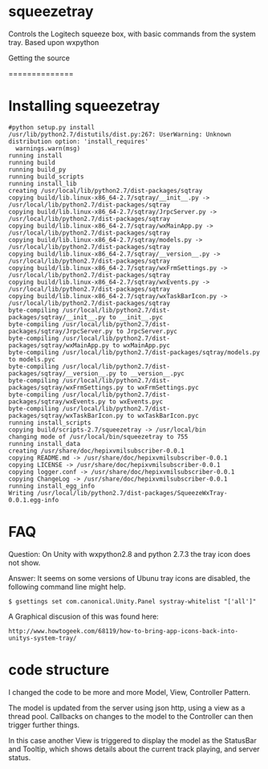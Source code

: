 squeezetray
===========

Controls the Logitech squeeze box, with basic commands from the system tray. Based upon wxpython


Getting the source

==============

Installing squeezetray
================

    #python setup.py install
    /usr/lib/python2.7/distutils/dist.py:267: UserWarning: Unknown distribution option: 'install_requires'
      warnings.warn(msg)
    running install
    running build
    running build_py
    running build_scripts
    running install_lib
    creating /usr/local/lib/python2.7/dist-packages/sqtray
    copying build/lib.linux-x86_64-2.7/sqtray/__init__.py -> /usr/local/lib/python2.7/dist-packages/sqtray
    copying build/lib.linux-x86_64-2.7/sqtray/JrpcServer.py -> /usr/local/lib/python2.7/dist-packages/sqtray
    copying build/lib.linux-x86_64-2.7/sqtray/wxMainApp.py -> /usr/local/lib/python2.7/dist-packages/sqtray
    copying build/lib.linux-x86_64-2.7/sqtray/models.py -> /usr/local/lib/python2.7/dist-packages/sqtray
    copying build/lib.linux-x86_64-2.7/sqtray/__version__.py -> /usr/local/lib/python2.7/dist-packages/sqtray
    copying build/lib.linux-x86_64-2.7/sqtray/wxFrmSettings.py -> /usr/local/lib/python2.7/dist-packages/sqtray
    copying build/lib.linux-x86_64-2.7/sqtray/wxEvents.py -> /usr/local/lib/python2.7/dist-packages/sqtray
    copying build/lib.linux-x86_64-2.7/sqtray/wxTaskBarIcon.py -> /usr/local/lib/python2.7/dist-packages/sqtray
    byte-compiling /usr/local/lib/python2.7/dist-packages/sqtray/__init__.py to __init__.pyc
    byte-compiling /usr/local/lib/python2.7/dist-packages/sqtray/JrpcServer.py to JrpcServer.pyc
    byte-compiling /usr/local/lib/python2.7/dist-packages/sqtray/wxMainApp.py to wxMainApp.pyc
    byte-compiling /usr/local/lib/python2.7/dist-packages/sqtray/models.py to models.pyc
    byte-compiling /usr/local/lib/python2.7/dist-packages/sqtray/__version__.py to __version__.pyc
    byte-compiling /usr/local/lib/python2.7/dist-packages/sqtray/wxFrmSettings.py to wxFrmSettings.pyc
    byte-compiling /usr/local/lib/python2.7/dist-packages/sqtray/wxEvents.py to wxEvents.pyc
    byte-compiling /usr/local/lib/python2.7/dist-packages/sqtray/wxTaskBarIcon.py to wxTaskBarIcon.pyc
    running install_scripts
    copying build/scripts-2.7/squeezetray -> /usr/local/bin
    changing mode of /usr/local/bin/squeezetray to 755
    running install_data
    creating /usr/share/doc/hepixvmilsubscriber-0.0.1
    copying README.md -> /usr/share/doc/hepixvmilsubscriber-0.0.1
    copying LICENSE -> /usr/share/doc/hepixvmilsubscriber-0.0.1
    copying logger.conf -> /usr/share/doc/hepixvmilsubscriber-0.0.1
    copying ChangeLog -> /usr/share/doc/hepixvmilsubscriber-0.0.1
    running install_egg_info
    Writing /usr/local/lib/python2.7/dist-packages/SqueezeWxTray-0.0.1.egg-info



FAQ
===

Question: On Unity with wxpython2.8 and python 2.7.3 the tray icon does not show.

Answer: It seems on some versions of Ubunu tray icons are disabled, the following command line might help.

    $ gsettings set com.canonical.Unity.Panel systray-whitelist "['all']"

A Graphical discusion of this was found here:

    http://www.howtogeek.com/68119/how-to-bring-app-icons-back-into-unitys-system-tray/


code structure
==========


I changed the code to be more and more Model, View, Controller Pattern.

The model is updated from the server using json http, using a view as a thread pool.
Callbacks on changes to the model to the Controller can then trigger further things.

In this case another View is triggered to display the model as the StatusBar and Tooltip, 
which shows details about the current track playing, and server status.

